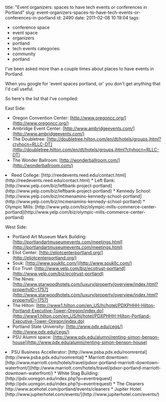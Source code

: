 title: "Event organizers: spaces to have tech events or conferences in Portland"
slug: event-organizers-spaces-to-have-tech-events-or-conferences-in-portland
id: 2490
date: 2011-02-08 10:19:04
tags: 
- conference space
- event space
- organizers
- portland
- tech events
categories: 
- community
- portland

I've been asked more than a couple times about places to have events in Portland.

When you google for 'event spaces portland, or' you don't get anything that I'd call useful.

So here's the list that I've compiled: 

East Side:

*   Oregon Convention Center: [http://www.oregoncc.org/](http://www.oregoncc.org/)
*   Ambridge Event Center: [http://www.ambridgeevents.com/](http://www.ambridgeevents.com/)
*   The Doubletree: [http://doubletree.hilton.com/en/dt/hotels/groups.jhtml?ctyhocn=RLLC-DT](http://doubletree.hilton.com/en/dt/hotels/groups.jhtml?ctyhocn=RLLC-DT)
*   The Wonder Ballroom: [http://wonderballroom.com/](http://wonderballroom.com/)
<li>Reed College: [http://reedevents.reed.edu/contact.html](http://reedevents.reed.edu/contact.html)
*   Left Bank: [http://www.yelp.com/biz/leftbank-project-portland](http://www.yelp.com/biz/leftbank-project-portland)
*   Kennedy School: [http://www.yelp.com/biz/mcmenamins-kennedy-school-portland](http://www.yelp.com/biz/mcmenamins-kennedy-school-portland)
*   Olympic Mills: [http://www.yelp.com/biz/olympic-mills-commerce-center-portland](http://www.yelp.com/biz/olympic-mills-commerce-center-portland)

West Side:

*   Portland Art Museum Mark Building: [http://portlandartmuseumevents.com/meetings.html](http://portlandartmuseumevents.com/meetings.html)
*   Eliot Center: [http://eliotcenterportland.org/](http://eliotcenterportland.org/)
*   Souk: [http://www.soukllc.com/](http://www.soukllc.com/)
*   Eco Trust: [http://www.yelp.com/biz/ecotrust-portland](http://www.yelp.com/biz/ecotrust-portland)
*   The Nines: [http://www.starwoodhotels.com/luxury/property/overview/index.html?propertyID=1757](http://www.starwoodhotels.com/luxury/property/overview/index.html?propertyID=1757)
*   The Hilton: [http://www1.hilton.com/en_US/hi/hotel/PDXPHHH-Hilton-Portland-Executive-Tower-Oregon/index.do](http://www1.hilton.com/en_US/hi/hotel/PDXPHHH-Hilton-Portland-Executive-Tower-Oregon/index.do)
*   Portland State University: [http://www.pdx.edu/cegs/](http://www.pdx.edu/cegs/)
*   PSU Alumni space: [http://www.pdx.edu/alumni/renting-simon-benson-house](http://www.pdx.edu/alumni/renting-simon-benson-house)
<li>PSU Business Accellerator: [http://www.psba.pdx.edu/roomrental](http://www.psba.pdx.edu/roomrental)
*   Marriott downtown: [http://www.marriott.com/hotels/travel/pdxor-portland-marriott-downtown-waterfront/](http://www.marriott.com/hotels/travel/pdxor-portland-marriott-downtown-waterfront/)
*   White Stag Building: [http://pdx.uoregon.edu/index.php?p=eventrequest](http://pdx.uoregon.edu/index.php?p=eventrequest)
*   The Cleaners <a http://www.acehotel.com/portland/events/cleaners">http://www.acehotel.com/portland/events/cleaners</a>
*   Jupiter Hotel: [http://www.jupiterhotel.com/events/](http://www.jupiterhotel.com/events/)
